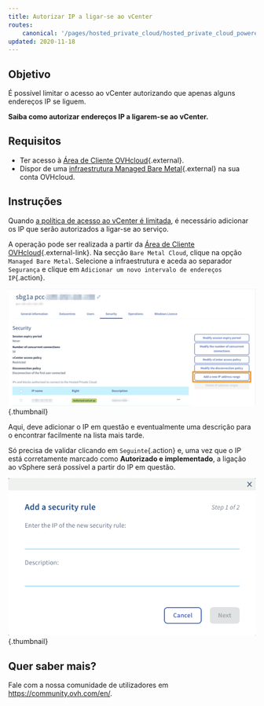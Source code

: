 ```yaml
---
title: Autorizar IP a ligar-se ao vCenter
routes:
    canonical: '/pages/hosted_private_cloud/hosted_private_cloud_powered_by_vmware/autoriser_des_ip_a_se_connecter_au_vcenter'
updated: 2020-11-18
---
```



## Objetivo

É possível limitar o acesso ao vCenter autorizando que apenas alguns endereços IP se liguem. 

**Saiba como autorizar endereços IP a ligarem-se ao vCenter.**

## Requisitos

* Ter acesso à [Área de Cliente OVHcloud](https://www.ovh.com/auth/?action=gotomanager&from=https://www.ovh.pt/&ovhSubsidiary=pt){.external}.
* Dispor de uma [infraestrutura Managed Bare Metal](https://www.ovhcloud.com/pt/managed-bare-metal/){.external} na sua conta OVHcloud.

## Instruções

Quando [a política de acesso ao vCenter é limitada](/pages/bare_metal_cloud/managed_bare_metal/vcenter-modify-access-policy), é necessário adicionar os IP que serão autorizados a ligar-se ao serviço.

A operação pode ser realizada a partir da [Área de Cliente OVHcloud](https://www.ovh.com/auth/?action=gotomanager&from=https://www.ovh.pt/&ovhSubsidiary=pt){.external-link}. Na secção `Bare Metal Cloud`, clique na opção `Managed Bare Metal`. Selecione a infraestrutura e aceda ao separador `Segurança` e clique em `Adicionar um novo intervalo de endereços IP`{.action}.

![vCenter](images/restrictIP.png){.thumbnail}

Aqui, deve adicionar o IP em questão e eventualmente uma descrição para o encontrar facilmente na lista mais tarde.

Só precisa de validar clicando em `Seguinte`{.action} e, uma vez que o IP está corretamente marcado como **Autorizado e implementado**, a ligação ao vSphere será possível a partir do IP em questão.

![vCenter](images/restrictIP2.JPG){.thumbnail}

## Quer saber mais?

Fale com a nossa comunidade de utilizadores em <https://community.ovh.com/en/>.
